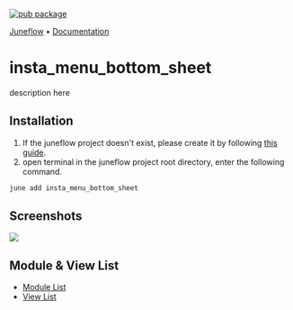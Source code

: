 [![pub package](https://img.shields.io/pub/v/insta_menu_bottom_sheet.svg)](https://pub.dartlang.org/packages/insta_menu_bottom_sheet)

<p>
  <a href="https://github.com/melodysdreamj/juneflow">Juneflow</a> •
  <a href="https://doc.juneflow.org/get-started">Documentation</a>
</p>

# insta_menu_bottom_sheet
description here

##  Installation
1. If the juneflow project doesn't exist, please create it by following [this guide](https://doc.juneflow.org/get-started).
2. open terminal in the juneflow project root directory, enter the following command.
 ```bash
 june add insta_menu_bottom_sheet
 ```

## Screenshots
![](https://github.com/juneview-songdo/insta_menu_bottom_sheet/assets/21379657/27fe45b6-0643-4a2c-979b-8190348fa389)

## Module & View List
- [Module List](https://github.com/melodysdreamj/juneflow/tree/module-list)
- [View List](https://github.com/melodysdreamj/june_view_store/tree/view-list)